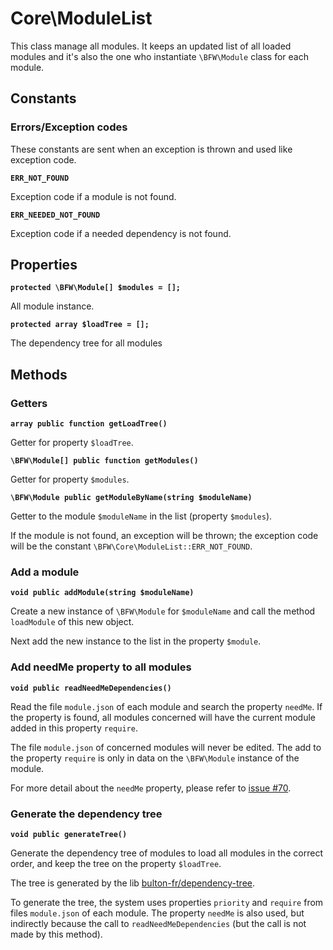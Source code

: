 # Core\ModuleList

This class manage all modules.
It keeps an updated list of all loaded modules and it's also the one who instantiate `\BFW\Module` class for each module.

## Constants

### Errors/Exception codes

These constants are sent when an exception is thrown and used like exception code.

__`ERR_NOT_FOUND`__

Exception code if a module is not found.

__`ERR_NEEDED_NOT_FOUND`__

Exception code if a needed dependency is not found.

## Properties

__`protected \BFW\Module[] $modules = [];`__

All module instance.

__`protected array $loadTree = [];`__

The dependency tree for all modules

## Methods

### Getters

__`array public function getLoadTree()`__

Getter for property `$loadTree`.

__`\BFW\Module[] public function getModules()`__

Getter for property `$modules`.

__`\BFW\Module public getModuleByName(string $moduleName)`__

Getter to the module `$moduleName` in the list (property `$modules`).

If the module is not found, an exception will be thrown;
the exception code will be the constant `\BFW\Core\ModuleList::ERR_NOT_FOUND`.

### Add a module

__`void public addModule(string $moduleName)`__

Create a new instance of `\BFW\Module` for `$moduleName` and call the method `loadModule` of this new object.

Next add the new instance to the list in the property `$module`.

### Add needMe property to all modules

__`void public readNeedMeDependencies()`__

Read the file `module.json` of each module and search the property `needMe`.
If the property is found, all modules concerned will have the current module added in this property `require`.

The file `module.json` of concerned modules will never be edited.
The add to the property `require` is only in data on the `\BFW\Module` instance of the module.

For more detail about the `needMe` property, please refer to [issue #70](https://github.com/bulton-fr/bfw/issues/70).

### Generate the dependency tree

__`void public generateTree()`__

Generate the dependency tree of modules to load all modules in the correct order, and keep the tree on the property `$loadTree`.

The tree is generated by the lib [bulton-fr/dependency-tree](https://packagist.org/packages/bulton-fr/dependency-tree).

To generate the tree, the system uses properties `priority` and `require` from files `module.json` of each module.
The property `needMe` is also used, but indirectly because the call to `readNeedMeDependencies` (but the call is not made by this method).
